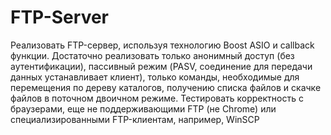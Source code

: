 # FTP-Server

Реализовать FTP-сервер, используя технологию Boost ASIO и callback функции. Достаточно реализовать только анонимный доступ (без аутентификации), пассивный режим (PASV, соединение для передачи данных устанавливает клиент), только команды, необходимые для перемещения по дереву каталогов, получению списка файлов и скачке файлов в поточном двоичном режиме. Тестировать корректность с браузерами, еще не поддерживающими FTP (не Chrome) или специализированными FTP-клиентам, например, WinSCP
